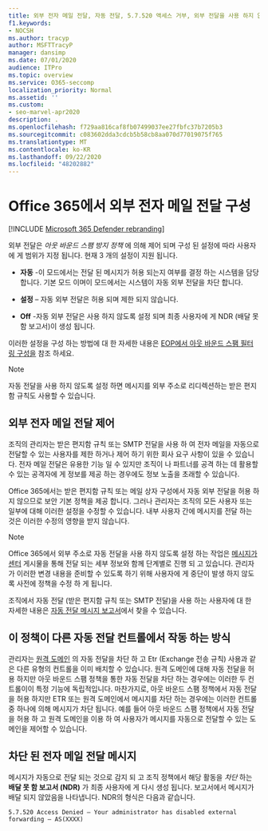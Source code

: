 ```yaml
---
title: 외부 전자 메일 전달, 자동 전달, 5.7.520 액세스 거부, 외부 전달을 사용 하지 않도록 설정, 관리자가 외부 전달을 사용 하지 않도록 설정, 아웃 바운드 스팸 방지 정책
f1.keywords:
- NOCSH
ms.author: tracyp
author: MSFTTracyP
manager: dansimp
ms.date: 07/01/2020
audience: ITPro
ms.topic: overview
ms.service: O365-seccomp
localization_priority: Normal
ms.assetid: ''
ms.custom:
- seo-marvel-apr2020
description: .
ms.openlocfilehash: f729aa816caf8fb07499037ee27fbfc37b7205b3
ms.sourcegitcommit: c083602dda3cdcb5b58cb8aa070d77019075f765
ms.translationtype: MT
ms.contentlocale: ko-KR
ms.lasthandoff: 09/22/2020
ms.locfileid: "48202882"
---
```

# <a name="configuring-external-email-forwarding-in-office-365"></a>Office 365에서 외부 전자 메일 전달 구성

[!INCLUDE [Microsoft 365 Defender rebranding](../includes/microsoft-defender-for-office.md)]


외부 전달은 *아웃 바운드 스팸 방지 정책* 에 의해 제어 되며 구성 된 설정에 따라 사용자에 게 범위가 지정 됩니다. 현재 3 개의 설정이 지원 됩니다.

- **자동** -이 모드에서는 전달 된 메시지가 허용 되는지 여부를 결정 하는 시스템을 담당 합니다.  기본 모드 이며이 모드에서는 시스템이 자동 외부 전달을 차단 합니다.

- **설정** – 자동 외부 전달은 허용 되며 제한 되지 않습니다.

- **Off** -자동 외부 전달은 사용 하지 않도록 설정 되며 최종 사용자에 게 NDR (배달 못 함 보고서)이 생성 됩니다.

이러한 설정을 구성 하는 방법에 대 한 자세한 내용은 [EOP에서 아웃 바운드 스팸 필터링 구성을](https://docs.microsoft.com/microsoft-365/security/office-365-security/configure-the-outbound-spam-policy?view=o365-worldwide&preserve-view=true) 참조 하세요.

> [!NOTE]
> 자동 전달을 사용 하지 않도록 설정 하면 메시지를 외부 주소로 리디렉션하는 받은 편지함 규칙도 사용할 수 있습니다.

## <a name="controlling-external-email-forwarding"></a>외부 전자 메일 전달 제어

조직의 관리자는 받은 편지함 규칙 또는 SMTP 전달을 사용 하 여 전자 메일을 자동으로 전달할 수 있는 사용자를 제한 하거나 제어 하기 위한 회사 요구 사항이 있을 수 있습니다. 전자 메일 전달은 유용한 기능 일 수 있지만 조직이 나 파트너를 공격 하는 데 활용할 수 있는 공격자에 게 정보를 제공 하는 경우에도 정보 노출을 초래할 수 있습니다.

Office 365에서는 받은 편지함 규칙 또는 메일 상자 구성에서 자동 외부 전달을 허용 하지 않으므로 보안 기본 정책을 제공 합니다. 그러나 관리자는 조직의 모든 사용자 또는 일부에 대해 이러한 설정을 수정할 수 있습니다. 내부 사용자 간에 메시지를 전달 하는 것은 이러한 수정의 영향을 받지 않습니다.

> [!NOTE]
> Office 365에서 외부 주소로 자동 전달을 사용 하지 않도록 설정 하는 작업은 [메시지가 센터](https://admin.microsoft.com/Adminportal/Home?source=applauncher&ref=/MessageCenter) 게시물을 통해 전달 되는 세부 정보와 함께 단계별로 진행 되 고 있습니다. 관리자가 이러한 변경 내용을 준비할 수 있도록 하기 위해 사용자에 게 중단이 발생 하지 않도록 사전에 정책을 수정 하 게 됩니다.

조직에서 자동 전달 (받은 편지함 규칙 또는 SMTP 전달)을 사용 하는 사용자에 대 한 자세한 내용은 [자동 전달 메시지 보고서](https://docs.microsoft.com/microsoft-365/security/office-365-security/mfi-auto-forwarded-messages-report?view=o365-worldwide&preserve-view=true)에서 찾을 수 있습니다.

## <a name="how-does-this-policy-work-with-other-automatic-forwarding-controls"></a>이 정책이 다른 자동 전달 컨트롤에서 작동 하는 방식

관리자는 [원격 도메인](https://docs.microsoft.com/exchange/mail-flow-best-practices/remote-domains/remote-domains) 의 자동 전달을 차단 하 고 Etr (Exchange 전송 규칙) 사용과 같은 다른 유형의 컨트롤을 이미 배치할 수 있습니다. 원격 도메인에 대해 자동 전달을 허용 하지만 아웃 바운드 스팸 정책을 통한 자동 전달을 차단 하는 경우에는 이러한 두 컨트롤이이 특정 기능에 독립적입니다. 마찬가지로, 아웃 바운드 스팸 정책에서 자동 전달을 허용 하지만 ETR 또는 원격 도메인에서 메시지를 차단 하는 경우에는 이러한 컨트롤 중 하나에 의해 메시지가 차단 됩니다. 예를 들어 아웃 바운드 스팸 정책에서 자동 전달을 허용 하 고 원격 도메인을 이용 하 여 사용자가 메시지를 자동으로 전달할 수 있는 도메인을 제어할 수 있습니다.


## <a name="the-blocked-email-forwarding-message"></a>차단 된 전자 메일 전달 메시지

메시지가 자동으로 전달 되는 것으로 감지 되 고 조직 정책에서 해당 활동을 *차단* 하는 **배달 못 함 보고서 (NDR)** 가 최종 사용자에 게 다시 생성 됩니다. 보고서에서 메시지가 배달 되지 않았음을 나타냅니다. NDR의 형식은 다음과 같습니다. 

`5.7.520 Access Denied – Your administrator has disabled external forwarding – AS(XXXX)`
